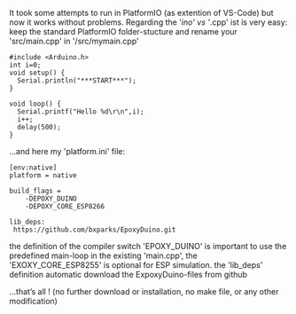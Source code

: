 It took some attempts to run in PlatformIO (as extention of VS-Code) but now it works without problems.
Regarding the '*ino' vs '*.cpp' ist is very easy: keep the standard PlatformIO folder-stucture and rename your 'src/main.cpp' in '/src/mymain.cpp' 
```
#include <Arduino.h>
int i=0;
void setup() {
  Serial.println("***START***");
}

void loop() {
  Serial.printf("Hello %d\r\n",i);
  i++;
  delay(500);
}
```

...and here my 'platform.ini' file:
```
[env:native]
platform = native

build_flags =
    -DEPOXY_DUINO
    -DEPOXY_CORE_ESP8266
  
lib_deps:
 https://github.com/bxparks/EpoxyDuino.git
```

the definition of the compiler switch 'EPOXY_DUINO' is important to use the predefined main-loop in the existing 'main.cpp', the 'EXOXY_CORE_ESP8255' is optional for ESP simulation.
the 'lib_deps' definition automatic download the ExpoxyDuino-files from github

...that’s all ! (no further download or installation, no make file, or any other modification)
